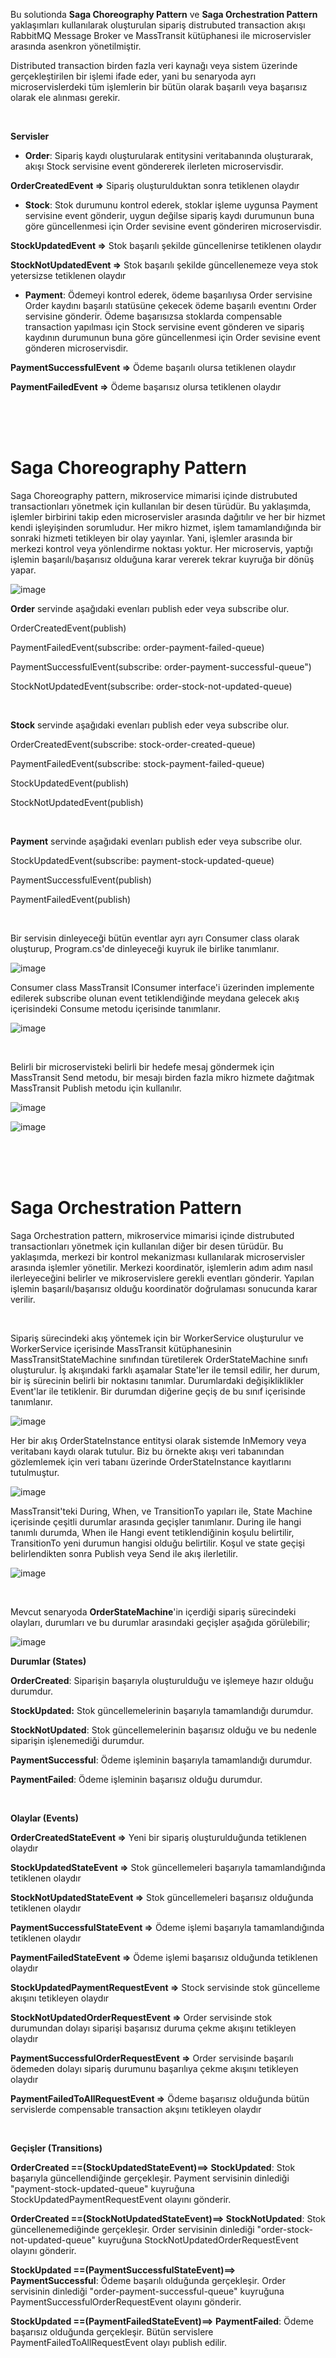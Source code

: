 Bu solutionda **Saga Choreography Pattern** ve **Saga Orchestration Pattern** yaklaşımları kullanılarak oluşturulan sipariş distrubuted transaction akışı RabbitMQ Message Broker ve MassTransit kütüphanesi ile microservisler arasında asenkron yönetilmiştir.

Distributed transaction  birden fazla veri kaynağı veya sistem üzerinde gerçekleştirilen bir işlemi ifade eder, yani bu senaryoda ayrı microservislerdeki tüm işlemlerin bir bütün olarak başarılı veya başarısız olarak ele alınması gerekir.

<br>

**Servisler**

- **Order**: Sipariş kaydı oluşturularak entitysini veritabanında oluşturarak, akışı Stock servisine event göndererek ilerleten microservisdir.
  
**OrderCreatedEvent =>** Sipariş oluşturulduktan sonra tetiklenen olaydır

- **Stock**: Stok durumunu kontrol ederek, stoklar işleme uygunsa Payment servisine event gönderir, uygun değilse sipariş kaydı durumunun buna göre güncellenmesi için Order sevisine event gönderiren microservisdir.
  
**StockUpdatedEvent =>** Stok başarılı şekilde güncellenirse tetiklenen olaydır 

**StockNotUpdatedEvent =>** Stok başarılı şekilde güncellenemeze veya stok yetersizse tetiklenen olaydır 

- **Payment**: Ödemeyi kontrol ederek, ödeme başarılıysa Order servisine Order kaydını başarılı statüsüne çekecek ödeme başarılı eventını Order servisine gönderir. Ödeme başarısızsa stoklarda compensable transaction yapılması için Stock servisine event gönderen ve sipariş kaydının durumunun buna göre güncellenmesi için Order sevisine event gönderen microservisdir.
  
**PaymentSuccessfulEvent =>** Ödeme başarılı olursa tetiklenen olaydır

**PaymentFailedEvent =>** Ödeme başarısız olursa tetiklenen olaydır   

<br><br><br>

# Saga Choreography Pattern

Saga Choreography pattern, mikroservice mimarisi içinde distrubuted transactionları yönetmek için kullanılan bir desen türüdür. Bu yaklaşımda, işlemler birbirini takip eden microservisler arasında dağıtılır ve her bir hizmet kendi işleyişinden sorumludur. Her mikro hizmet, işlem tamamlandığında bir sonraki hizmeti tetikleyen bir olay yayınlar. Yani, işlemler arasında bir merkezi kontrol veya yönlendirme noktası yoktur. Her microservis, yaptığı işlemin başarılı/başarısız olduğuna karar vererek tekrar kuyruğa bir dönüş yapar.

![image](https://github.com/user-attachments/assets/443b8426-78e4-4315-b9a7-73e9c887f8fb)


**Order** servinde aşağıdaki evenları publish eder veya subscribe olur.

OrderCreatedEvent(publish)      

PaymentFailedEvent(subscribe: order-payment-failed-queue)

PaymentSuccessfulEvent(subscribe: order-payment-successful-queue")

StockNotUpdatedEvent(subscribe: order-stock-not-updated-queue)

<br>

**Stock** servinde aşağıdaki evenları publish eder veya subscribe olur.

OrderCreatedEvent(subscribe: stock-order-created-queue) 

PaymentFailedEvent(subscribe: stock-payment-failed-queue)

StockUpdatedEvent(publish)		  

StockNotUpdatedEvent(publish)     

<br>

**Payment** servinde aşağıdaki evenları publish eder veya subscribe olur.

StockUpdatedEvent(subscribe: payment-stock-updated-queue)			

PaymentSuccessfulEvent(publish)     

PaymentFailedEvent(publish)        

<br>

Bir servisin dinleyeceği bütün eventlar ayrı ayrı Consumer class olarak oluşturup, Program.cs'de dinleyeceği kuyruk ile birlike tanımlanır.

![image](https://github.com/user-attachments/assets/985891ee-10be-4830-a375-80b0890ff8a1)


Consumer class MassTransit IConsumer interface'i üzerinden implemente edilerek subscribe olunan event tetiklendiğinde meydana gelecek akış içerisindeki Consume metodu içerisinde tanımlanır. 

![image](https://github.com/user-attachments/assets/d6309d8c-4ced-4680-bb7b-7420de6d9f20)

<br>

Belirli bir microservisteki belirli bir hedefe mesaj göndermek için MassTransit Send metodu, bir mesajı birden fazla mikro hizmete dağıtmak MassTransit Publish metodu için kullanılır.

![image](https://github.com/user-attachments/assets/6b99d507-6ab0-42a1-90ae-8a2212b2a2dd)

![image](https://github.com/user-attachments/assets/f9ad8258-886d-49e0-bdf2-be95cec63644)


<br><br><br>

# Saga Orchestration Pattern

Saga Orchestration pattern, mikroservice mimarisi içinde distrubuted transactionları yönetmek için kullanılan diğer bir desen türüdür. Bu yaklaşımda, merkezi bir kontrol mekanizması kullanılarak microservisler arasında işlemler yönetilir. Merkezi koordinatör, işlemlerin adım adım nasıl ilerleyeceğini belirler ve mikroservislere gerekli eventları gönderir. Yapılan işlemin başarılı/başarısız olduğu koordinatör doğrulaması sonucunda karar verilir.

<br>

Sipariş sürecindeki akış yöntemek için bir WorkerService oluşturulur ve WorkerService içerisinde MassTransit kütüphanesinin MassTransitStateMachine sınıfından türetilerek OrderStateMachine sınıfı oluşturulur. İş akışındaki farklı aşamalar State'ler ile temsil edilir, her durum, bir iş sürecinin belirli bir noktasını tanımlar. Durumlardaki değişikliklikler Event'lar ile tetiklenir. Bir durumdan diğerine geçiş de bu sınıf içerisinde tanımlanır.

![image](https://github.com/user-attachments/assets/9d2c8596-aba6-45a8-9382-82b828e9609b)

Her bir akış OrderStateInstance entitysi olarak sistemde InMemory veya veritabanı kaydı olarak tutulur. Biz bu örnekte akışı veri tabanından gözlemlemek için veri tabanı üzerinde OrderStateInstance kayıtlarını tutulmuştur.

![image](https://github.com/user-attachments/assets/2c4120ac-1cdd-40e6-8c6e-0d13f497fa8e)


MassTransit'teki During, When, ve TransitionTo yapıları ile, State Machine içerisinde çeşitli durumlar arasında geçişler tanımlanır. During ile hangi tanımlı durumda, When ile Hangi event tetiklendiğinin koşulu belirtilir, TransitionTo yeni durumun hangisi olduğu belirtilir. Koşul ve state geçişi belirlendikten sonra Publish veya Send ile akış ilerletilir.

![image](https://github.com/user-attachments/assets/afe1b94a-5b63-4daf-9916-e51795d37143)


<br>

Mevcut senaryoda **OrderStateMachine**'in içerdiği sipariş sürecindeki olayları, durumları ve bu durumlar arasındaki geçişler aşağıda görülebilir;

![image](https://github.com/user-attachments/assets/fd59e01d-cfe7-49d9-bd2e-d2b1074802ed)


**Durumlar (States)**

**OrderCreated**: Siparişin başarıyla oluşturulduğu ve işlemeye hazır olduğu durumdur.

**StockUpdated:** Stok güncellemelerinin başarıyla tamamlandığı durumdur.

**StockNotUpdated**: Stok güncellemelerinin başarısız olduğu ve bu nedenle siparişin işlenemediği durumdur.

**PaymentSuccessful**: Ödeme işleminin başarıyla tamamlandığı durumdur.

**PaymentFailed**: Ödeme işleminin başarısız olduğu durumdur.

<br>

**Olaylar (Events)**

**OrderCreatedStateEvent =>** Yeni bir sipariş oluşturulduğunda tetiklenen olaydır

**StockUpdatedStateEvent =>** Stok güncellemeleri başarıyla tamamlandığında tetiklenen olaydır

**StockNotUpdatedStateEvent =>** Stok güncellemeleri başarısız olduğunda tetiklenen olaydır

**PaymentSuccessfulStateEvent =>** Ödeme işlemi başarıyla tamamlandığında tetiklenen olaydır

**PaymentFailedStateEvent =>** Ödeme işlemi başarısız olduğunda tetiklenen olaydır

**StockUpdatedPaymentRequestEvent =>** Stock servisinde stok güncelleme akışını tetikleyen olaydır

**StockNotUpdatedOrderRequestEvent =>** Order servisinde stok durumundan dolayı siparişi başarısız duruma çekme akışını tetikleyen olaydır

**PaymentSuccessfulOrderRequestEvent =>** Order servisinde başarılı ödemeden dolayı sipariş durumunu başarılıya çekme akışını tetikleyen olaydır

**PaymentFailedToAllRequestEvent =>** Ödeme başarısız olduğunda bütün servislerde compensable transaction akşını tetikleyen olaydır

<br>

**Geçişler (Transitions)**

**OrderCreated ==(StockUpdatedStateEvent)==> StockUpdated**: Stok başarıyla güncellendiğinde gerçekleşir. Payment servisinin dinlediği "payment-stock-updated-queue" kuyruğuna StockUpdatedPaymentRequestEvent olayını gönderir.

**OrderCreated ==(StockNotUpdatedStateEvent)==> StockNotUpdated**: Stok güncellenemediğinde gerçekleşir. Order servisinin dinlediği "order-stock-not-updated-queue" kuyruğuna StockNotUpdatedOrderRequestEvent olayını gönderir.

**StockUpdated ==(PaymentSuccessfulStateEvent)==> PaymentSuccessful**: Ödeme başarılı olduğunda gerçekleşir. Order servisinin dinlediği "order-payment-successful-queue" kuyruğuna PaymentSuccessfulOrderRequestEvent olayını gönderir.

**StockUpdated ==(PaymentFailedStateEvent)==> PaymentFailed**: Ödeme başarısız olduğunda gerçekleşir. Bütün servislere PaymentFailedToAllRequestEvent olayı publish edilir.
